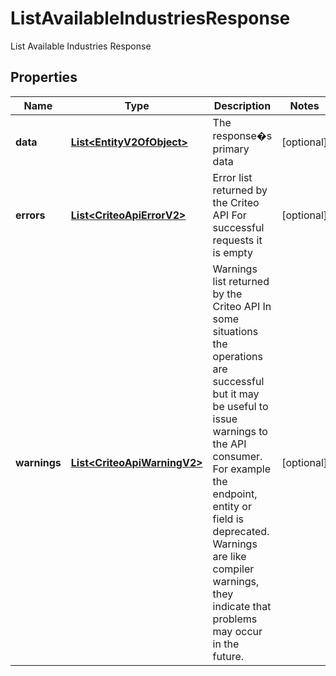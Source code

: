 

# ListAvailableIndustriesResponse

List Available Industries Response

## Properties

Name | Type | Description | Notes
------------ | ------------- | ------------- | -------------
**data** | [**List&lt;EntityV2OfObject&gt;**](EntityV2OfObject.md) | The response�s primary data |  [optional]
**errors** | [**List&lt;CriteoApiErrorV2&gt;**](CriteoApiErrorV2.md) | Error list returned by the Criteo API  For successful requests it is empty |  [optional]
**warnings** | [**List&lt;CriteoApiWarningV2&gt;**](CriteoApiWarningV2.md) | Warnings list returned by the Criteo API  In some situations the operations are successful but it may be useful to issue warnings to the API consumer.  For example the endpoint, entity or field is deprecated. Warnings are like compiler warnings, they indicate that problems may occur in the future. |  [optional]




